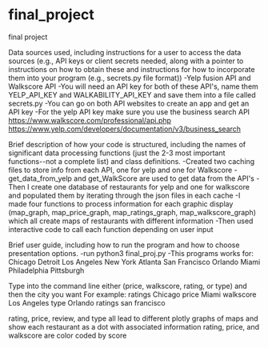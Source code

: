 # final_project
final project


Data sources used, including instructions for a user to access the data sources (e.g., API keys or client secrets needed, along with a pointer to instructions on how to obtain these and instructions for how to incorporate them into your program (e.g., secrets.py file format))
-Yelp fusion API and Walkscore API
-You will need an API key for both of these API's, name them YELP_API_KEY and WALKABILITY_API_KEY and save them into a file called secrets.py
-You can go on both API websites to create an app and get an API key
-For the yelp API key make sure you use the business search API
https://www.walkscore.com/professional/api.php
https://www.yelp.com/developers/documentation/v3/business_search


Brief description of how your code is structured, including the names of significant data processing functions (just the 2-3 most important functions--not a complete list) and class definitions.
-Created two caching files to store info from each API, one for yelp and one for Walkscore
-get_data_from_yelp and get_WalkScore are used to get data from the API's
-Then I create one database of restaurants for yelp and one for walkscore and populated them by iterating through the json files in each cache
-I made four functions to process information for each graphic display (map_graph, map_price_graph, map_ratings_graph, map_walkscore_graph) which all create maps of restaurants with different information
-Then used interactive code to call each function depending on user input


Brief user guide, including how to run the program and how to choose presentation options.
-run python3 final_proj.py
-This programs works for:
Chicago
Detroit
Los Angeles
New York
Atlanta
San Francisco
Orlando
Miami
Philadelphia
Pittsburgh

Type into the command line either (price, walkscore, rating, or type) and then the city you want
For example:
ratings Chicago
price Miami
walkscore Los Angeles
type Orlando
ratings san francisco

rating, price, review, and type all lead to different plotly graphs of maps and show each restaurant as a dot with associated information
rating, price, and walkscore are color coded by score
